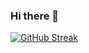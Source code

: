 ### Hi there 👋

[![GitHub Streak](https://streak-stats.demolab.com?user=dawidurbanski&theme=cobalt&hide_border=true)](https://git.io/streak-stats)
